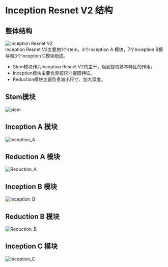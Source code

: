 # Inception Resnet V2 结构
## 整体结构
![inception Resnet V2](imgs/model_structure.jpg "Inception Resnet V2 整体结构")<br>
Inception Resnet V2主要由1个stem，4个Inception A 模块，7个Inception B模块和3个Inception C模块组成。<br>
- Stem模块作为Inception Resnet V2的主干，起到提取基本特征的作用。
- Inception模块主要负责按尺寸提取特征。
- Reduction模块主要负责减小尺寸、加大深度。
## Stem模块
![stem](imgs/stem.png "stem模块")
## Inception A 模块
![Inception_A](imgs/Inception_A.png "Inception A模块")
## Reduction A 模块
![Reduction_A](imgs/Reduction_A.png "Reduction A模块")
## Inception B 模块
![Inception_B](imgs/Inception_B.png "Inception B模块")
## Reduction B 模块
![Reduction_B](imgs/Reduction_B.png "Reduction B模块")
## Inception C 模块
![Inception_C](imgs/Inception_C.png "Inception C模块")
